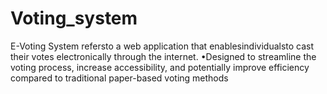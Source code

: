 # Voting_system
E-Voting System refersto a web application that enablesindividualsto cast their votes
electronically through the internet.
•Designed to streamline the voting process, increase accessibility, and potentially improve efficiency compared to
traditional paper-based voting methods
